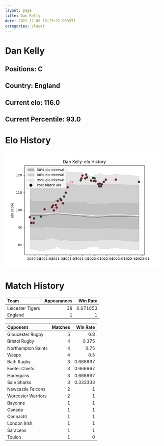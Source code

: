 ```yaml
---  
layout: page  
title: Dan Kelly  
date: 2022-12-09 13:23:22.903971  
categories: player  
---
```

# Dan Kelly

## Positions: C

## Country: England

## Current elo: 116.0

## Current Percentile: 93.0

# Elo History


![elo history](history_DanKelly.png)
# Match History


| Team             |   Appearances |   Win Rate |
|:-----------------|--------------:|-----------:|
| Leicester Tigers |            38 |   0.671053 |
| England          |             1 |   1        |

| Opponent           |   Matches |   Win Rate |
|:-------------------|----------:|-----------:|
| Gloucester Rugby   |         5 |   0.8      |
| Bristol Rugby      |         4 |   0.375    |
| Northampton Saints |         4 |   0.75     |
| Wasps              |         4 |   0.5      |
| Bath Rugby         |         3 |   0.666667 |
| Exeter Chiefs      |         3 |   0.666667 |
| Harlequins         |         3 |   0.666667 |
| Sale Sharks        |         3 |   0.333333 |
| Newcastle Falcons  |         2 |   1        |
| Worcester Warriors |         2 |   1        |
| Bayonne            |         1 |   1        |
| Canada             |         1 |   1        |
| Connacht           |         1 |   1        |
| London Irish       |         1 |   1        |
| Saracens           |         1 |   1        |
| Toulon             |         1 |   0        |